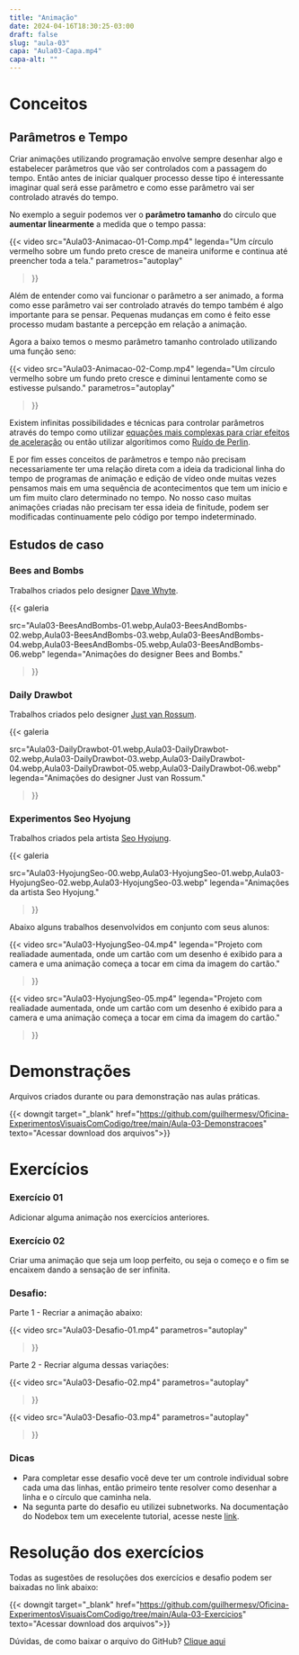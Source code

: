 ```yaml
---
title: "Animação"
date: 2024-04-16T18:30:25-03:00
draft: false
slug: "aula-03"
capa: "Aula03-Capa.mp4"
capa-alt: ""
---
```


# Conceitos

## Parâmetros e Tempo

Criar animações utilizando programação envolve sempre desenhar algo e estabelecer parâmetros que vão ser controlados com a passagem do tempo. Então antes de iniciar qualquer processo desse tipo é interessante imaginar qual será esse parâmetro e como esse parâmetro vai ser controlado através do tempo.

No exemplo a seguir podemos ver o **parâmetro tamanho** do círculo que **aumentar linearmente** a medida que o tempo passa:

{{< video
  src="Aula03-Animacao-01-Comp.mp4"
  legenda="Um círculo vermelho sobre um fundo preto cresce de maneira uniforme e continua até preencher toda a tela."
  parametros="autoplay"
>}}

Além de entender como vai funcionar o parâmetro a ser animado, a forma como esse parâmetro vai ser controlado através do tempo também é algo importante para se pensar. Pequenas mudanças em como é feito esse processo mudam bastante a percepção em relação a animação.

Agora a baixo temos o mesmo parâmetro tamanho controlado utilizando uma função seno:

{{< video
  src="Aula03-Animacao-02-Comp.mp4"
  legenda="Um círculo vermelho sobre um fundo preto cresce e diminui lentamente como se estivesse pulsando."
  parametros="autoplay"
>}}

Existem infinitas possibilidades e técnicas para controlar parâmetros através do tempo como utilizar [equações mais complexas para criar efeitos de aceleração](https://easings.net/) ou então utilizar algorítimos como [Ruído de Perlin](https://en.wikipedia.org/wiki/Perlin_noise).

E por fim esses conceitos de parâmetros e tempo não precisam necessariamente ter uma relação direta com a ideia da tradicional linha do tempo de programas de animação e edição de vídeo onde muitas vezes pensamos mais em uma sequência de acontecimentos que tem um início e um fim muito claro determinado no tempo. No nosso caso muitas animações criadas não precisam ter essa ideia de finitude, podem ser modificadas continuamente pelo código por tempo indeterminado.

## Estudos de caso

### Bees and Bombs

Trabalhos criados pelo designer [Dave Whyte](http://beesandbombs.com/).

{{< galeria

  src="Aula03-BeesAndBombs-01.webp,Aula03-BeesAndBombs-02.webp,Aula03-BeesAndBombs-03.webp,Aula03-BeesAndBombs-04.webp,Aula03-BeesAndBombs-05.webp,Aula03-BeesAndBombs-06.webp"
  legenda="Animações do designer Bees and Bombs."

>}}

### Daily Drawbot

Trabalhos criados pelo designer [Just van Rossum](https://dailydrawbot.tumblr.com/).

{{< galeria

  src="Aula03-DailyDrawbot-01.webp,Aula03-DailyDrawbot-02.webp,Aula03-DailyDrawbot-03.webp,Aula03-DailyDrawbot-04.webp,Aula03-DailyDrawbot-05.webp,Aula03-DailyDrawbot-06.webp"
  legenda="Animações do designer Just van Rossum."

>}}

### Experimentos Seo Hyojung

Trabalhos criados pela artista [Seo Hyojung](https://www.instagram.com/seohyo/).

{{< galeria

  src="Aula03-HyojungSeo-00.webp,Aula03-HyojungSeo-01.webp,Aula03-HyojungSeo-02.webp,Aula03-HyojungSeo-03.webp"
  legenda="Animações da artista Seo Hyojung."

>}}

Abaixo alguns trabalhos desenvolvidos em conjunto com seus alunos:

{{< video
  src="Aula03-HyojungSeo-04.mp4"
  legenda="Projeto com realiadade aumentada, onde um cartão com um desenho é exibido para a camera e uma animação começa a tocar em cima da imagem do cartão."
>}}

{{< video
  src="Aula03-HyojungSeo-05.mp4"
  legenda="Projeto com realiadade aumentada, onde um cartão com um desenho é exibido para a camera e uma animação começa a tocar em cima da imagem do cartão."
>}}

# Demons&shy;tra&shy;ções

Arquivos criados durante ou para demonstração nas aulas práticas.

{{< downgit target="_blank" href="https://github.com/guilhermesv/Oficina-ExperimentosVisuaisComCodigo/tree/main/Aula-03-Demonstracoes" texto="Acessar download dos arquivos">}}

# Exercícios

### Exercício 01

Adicionar alguma animação nos exercícios anteriores.

### Exercício 02

Criar uma animação que seja um loop perfeito, ou seja o começo e o fim se encaixem dando a sensação de ser infinita. 

### Desafio:

Parte 1 - Recriar a animação abaixo:

{{< video
  src="Aula03-Desafio-01.mp4"
  parametros="autoplay"
>}}

Parte 2 - Recriar alguma dessas variações:

{{< video
  src="Aula03-Desafio-02.mp4"
  parametros="autoplay"
>}}

{{< video
  src="Aula03-Desafio-03.mp4"
  parametros="autoplay"
>}}

### Dicas

- Para completar esse desafio você deve ter um controle individual sobre cada uma das linhas, então primeiro tente resolver como desenhar a linha e o círculo que caminha nela.
- Na segunta parte do desafio eu utilizei subnetworks. Na documentação do Nodebox tem um execelente tutorial, acesse neste [link](https://www.nodebox.net/node/documentation/concepts/subnetworks).

# Resolução dos exercícios

Todas as sugestões de resoluções dos exercícios e desafio podem ser baixadas no link abaixo:

{{< downgit target="_blank" href="https://github.com/guilhermesv/Oficina-ExperimentosVisuaisComCodigo/tree/main/Aula-03-Exercicios" texto="Acessar download dos arquivos">}}

Dúvidas, de como baixar o arquivo do GitHub? [Clique aqui](https://etc.guilhermevieira.info/oficina/evcc-v01/faq)